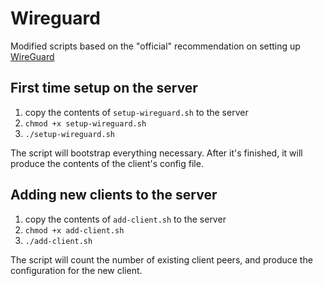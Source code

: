 # Wireguard
Modified scripts based on the "official" recommendation on setting up [WireGuard]([url](https://upvpn.app/articles/post/wireguard-vpn-on-hetzner))

## First time setup on the server
1. copy the contents of `setup-wireguard.sh` to the server
2. `chmod +x setup-wireguard.sh`
3. `./setup-wireguard.sh`

The script will bootstrap everything necessary. After it's finished, it will produce the contents of the client's config file. 

## Adding new clients to the server
1. copy the contents of `add-client.sh` to the server
2. `chmod +x add-client.sh`
3. `./add-client.sh`

The script will count the number of existing client peers, and produce the configuration for the new client. 
